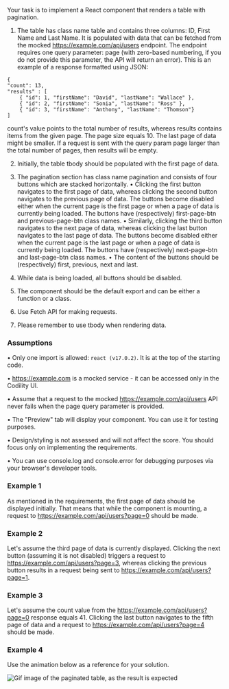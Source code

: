 Your task is to implement a React component that renders a table with pagination.
1. The table has class name table and contains three columns: ID, First Name and Last Name. It is populated with data that can be fetched from the mocked https://example.com/api/users endpoint. The endpoint requires one query parameter: page (with zero-based numbering, if you do not provide this parameter, the API will return an error). This is an example of a response formatted using JSON:

```
{
"count": 13,
"results" : [
    { "id": 1, "firstName": "David", "lastName": "Wallace" },
    { "id": 2, "firstName": "Sonia", "lastName": "Ross" },
    { "id": 3, "firstName": "Anthony", "lastName": "Thomson"}
]
```
count's value points to the total number of results, whereas results contains items from the given page. The page size equals 10. The last page of data might be smaller. If a request is sent with the query param page larger than the total number of pages, then results will be empty.

2. Initially, the table tbody should be populated with the first page of data.

3. The pagination section has class name pagination and consists of four buttons which are stacked horizontally.
• Clicking the first button navigates to the first page of data, whereas clicking the second button navigates to the previous page of data. The buttons become disabled either when the current page is the first page or when a page of data is currently being loaded. The buttons have (respectively) first-page-btn and previous-page-btn class names.
• Similarly, clicking the third button navigates to the next page of data, whereas clicking the last button navigates to the last page of data. The buttons become disabled either when the current page is the last page or when a page of data is currently being loaded. The buttons have (respectively) next-page-btn and last-page-btn class names.
• The content of the buttons should be (respectively) first, previous, next and last.

4. While data is being loaded, all buttons should be disabled.
5. The component should be the default export and can be either a function or a class.
6. Use Fetch API for making requests.
7. Please remember to use tbody when rendering data.

### Assumptions
• Only one import is allowed: `react (v17.0.2)`. It is at the top of the starting code.

• https://example.com is a mocked service - it can be accessed only in the Codility Ul.

• Assume that a request to the mocked https://example.com/api/users API never fails when the page query
parameter is provided.

• The "Preview" tab will display your component. You can use it for testing purposes.

• Design/styling is not assessed and will not affect the score. You should focus only on implementing the requirements.

• You can use console.log and console.error for debugging purposes via your browser's developer tools.

### Example 1
As mentioned in the requirements, the first page of data should be displayed initially. That means that while the component is mounting, a request to https://example.com/api/users?page=0 should be made.
### Example 2
Let's assume the third page of data is currently displayed. Clicking the next button (assuming it is not disabled) triggers a request to https://example.com/api/users?page=3, whereas clicking the previous button results in a request being sent to https://example.com/api/users?page=1.
### Example 3
Let's assume the count value from the https://example.com/api/users?page=0 response equals 41. Clicking the last button navigates to the fifth page of data and a request to https://example.com/api/users?page=4 should be made.
### Example 4
Use the animation below as a reference for your solution.

![Gif image of the paginated table, as the result is expected](table-test.gif)
